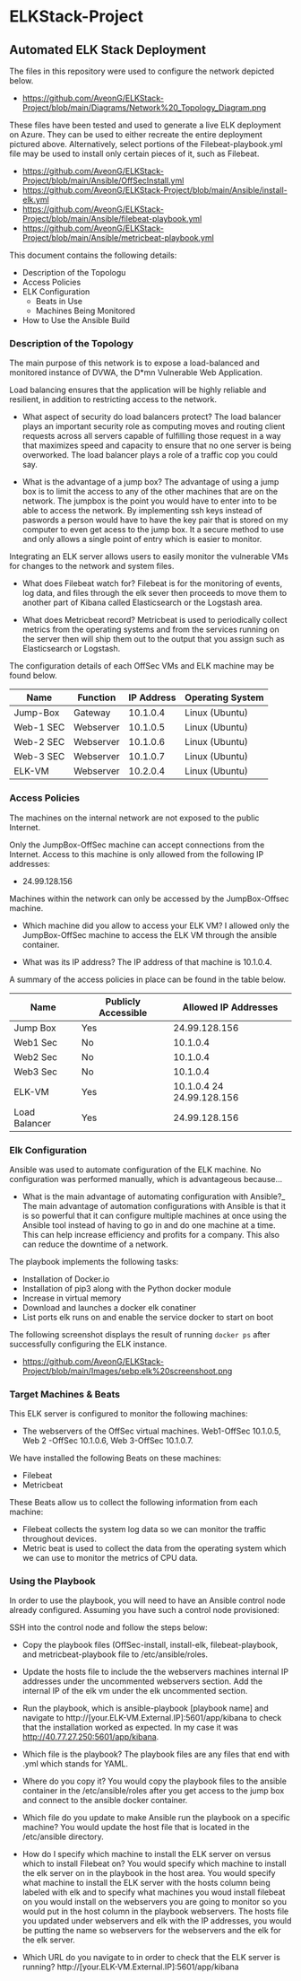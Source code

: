 # ELKStack-Project

## Automated ELK Stack Deployment

The files in this repository were used to configure the network depicted below.

- https://github.com/AveonG/ELKStack-Project/blob/main/Diagrams/Network%20_Topology_Diagram.png

These files have been tested and used to generate a live ELK deployment on Azure. They can be used to either recreate the entire deployment pictured above. Alternatively, select portions of the Filebeat-playbook.yml file may be used to install only certain pieces of it, such as Filebeat.

  - https://github.com/AveonG/ELKStack-Project/blob/main/Ansible/OffSecInstall.yml
  - https://github.com/AveonG/ELKStack-Project/blob/main/Ansible/install-elk.yml
  - https://github.com/AveonG/ELKStack-Project/blob/main/Ansible/filebeat-playbook.yml
  - https://github.com/AveonG/ELKStack-Project/blob/main/Ansible/metricbeat-playbook.yml

This document contains the following details:
- Description of the Topologu
- Access Policies
- ELK Configuration
  - Beats in Use
  - Machines Being Monitored
- How to Use the Ansible Build


### Description of the Topology

The main purpose of this network is to expose a load-balanced and monitored instance of DVWA, the D*mn Vulnerable Web Application.

Load balancing ensures that the application will be highly reliable and resilient, in addition to restricting access to the network.
- What aspect of security do load balancers protect? 
The load balancer plays an important security role as computing moves and routing client requests across all servers capable of fulfilling those request in a way that maximizes speed and capacity to ensure that no one server is being overworked. The load balancer plays a role of a traffic cop you could say.

- What is the advantage of a jump box?
The advantage of using a jump box is to limit the access to any of the other machines that are on the network. The jumpbox is the point you would have to enter into to be able to access the network. By implementing ssh keys instead of paswords a person would have to have the key pair that is stored on my computer to even get acess to the jump box. It a secure method to use and only allows a single point of entry which is easier to monitor.

Integrating an ELK server allows users to easily monitor the vulnerable VMs for changes to the network and system files.
- What does Filebeat watch for?
Filebeat is for the monitoring of events, log data, and files through the elk sever then proceeds to move them to another part of Kibana called Elasticsearch or the Logstash area.

- What does Metricbeat record?
Metricbeat is used to periodically collect metrics from the operating systems and from the services running on the server then will ship them out to the output that you assign such as Elasticsearch or Logstash.

The configuration details of each OffSec VMs and ELK machine may be found below.

| Name     | Function | IP Address | Operating System |
|----------|----------|------------|------------------|
| Jump-Box | Gateway  | 10.1.0.4   | Linux (Ubuntu)   |
| Web-1 SEC| Webserver| 10.1.0.5   | Linux (Ubuntu)   |
| Web-2 SEC| Webserver| 10.1.0.6   | Linux (Ubuntu)   |
| Web-3 SEC| Webserver| 10.1.0.7   | Linux (Ubuntu)   |
| ELK-VM   | Webserver| 10.2.0.4   | Linux (Ubuntu)   | 

### Access Policies

The machines on the internal network are not exposed to the public Internet. 

Only the JumpBox-OffSec machine can accept connections from the Internet. Access to this machine is only allowed from the following IP addresses:
- 24.99.128.156

Machines within the network can only be accessed by the JumpBox-Offsec machine.

- Which machine did you allow to access your ELK VM?
I allowed only the JumpBox-OffSec machine to access the ELK VM through the ansible container.

- What was its IP address?
The IP address of that machine is 10.1.0.4.

A summary of the access policies in place can be found in the table below.

| Name          | Publicly Accessible | Allowed IP Addresses       |
|---------------|---------------------|----------------------------|
| Jump Box      | Yes                 | 24.99.128.156              |
| Web1 Sec      | No                  | 10.1.0.4                   |
| Web2 Sec      | No                  | 10.1.0.4                   |
| Web3 Sec      | No                  | 10.1.0.4                   |
| ELK-VM        | Yes                 |  10.1.0.4 24 24.99.128.156 |
| Load Balancer | Yes                 | 24.99.128.156              |

### Elk Configuration

Ansible was used to automate configuration of the ELK machine. No configuration was performed manually, which is advantageous because...
- What is the main advantage of automating configuration with Ansible?_
The main advantage of automation configurations with Ansible is that it is so powerful that it can configure multiple machines at once using the Ansible tool instead of having to go in and do one machine at a time. This can help increase efficiency and profits for a company. This also can reduce the downtime of a network.

The playbook implements the following tasks:
- Installation of Docker.io
- Installation of pip3 along with the Python docker module
- Increase in virtual memory
- Download and launches a docker elk conatiner
- List ports elk runs on and enable the service docker to start on boot

The following screenshot displays the result of running `docker ps` after successfully configuring the ELK instance.

- https://github.com/AveonG/ELKStack-Project/blob/main/Images/sebp:elk%20screenshoot.png

### Target Machines & Beats
This ELK server is configured to monitor the following machines:
- The webservers of the OffSec virtual machines. Web1-OffSec 10.1.0.5, Web 2 -OffSec 10.1.0.6, Web 3-OffSec 10.1.0.7.

We have installed the following Beats on these machines:
- Filebeat
- Metricbeat

These Beats allow us to collect the following information from each machine:
- Filebeat collects the system log data so we can monitor the traffic throughout devices.
- Metric beat is used to collect the data from the operating system which we can use to monitor the metrics of CPU data.

### Using the Playbook
In order to use the playbook, you will need to have an Ansible control node already configured. Assuming you have such a control node provisioned: 

SSH into the control node and follow the steps below:
- Copy the playbook files (OffSec-install, install-elk, filebeat-playbook, and metricbeat-playbook file to /etc/ansible/roles.
- Update the hosts file to include the the webservers machines internal IP addresses under the uncommented webservers section. Add the internal IP of the elk vm under the elk uncommented section.
- Run the playbook, which is ansible-playbook [playbook name] and navigate to http://[your.ELK-VM.External.IP]:5601/app/kibana to check that the installation worked as expected. In my case it was http://40.77.27.250:5601/app/kibana.

- Which file is the playbook?
The playbook files are any files that end with .yml which stands for YAML.

-  Where do you copy it?
You would copy the playbook files to the ansible container in the /etc/ansible/roles after you get access to the jump box and connect to the ansible docker container.

- Which file do you update to make Ansible run the playbook on a specific machine?
You would update the host file that is located in the /etc/ansible directory.

-  How do I specify which machine to install the ELK server on versus which to install Filebeat on?
You would specify which machine to install the elk server on in the playbook in the host area. You would specify what machine to install the ELK server with the hosts column being labeled with elk and to specify what machines you woud install filebeat on you would install on the webservers you are going to monitor so you would put in the host column in the playbook webservers. The hosts file you updated under webservers and elk with the IP addresses, you would be putting the name so webservers for the webservers and the elk for the elk server.

- Which URL do you navigate to in order to check that the ELK server is running?
http://[your.ELK-VM.External.IP]:5601/app/kibana
